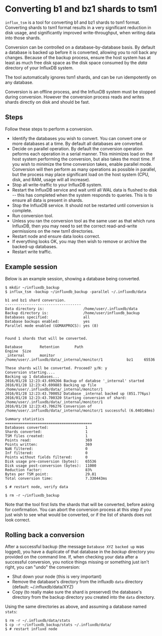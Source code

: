 # Converting b1 and bz1 shards to tsm1
`influx_tsm` is a tool for converting b1 and bz1 shards to tsm1 format. Converting shards to tsm1 format results in a very significant reduction in disk usage, and significantly improved write-throughput, when writing data into those shards.

Conversion can be controlled on a database-by-database basis. By default a database is backed up before it is converted, allowing you to roll back any changes. Because of the backup process, ensure the host system has at least as much free disk space as the disk space consumed by the _data_ directory of your InfluxDB system.

The tool automatically ignores tsm1 shards, and can be run idempotently on any database.

Conversion is an offline process, and the InfluxDB system must be stopped during conversion. However the conversion process reads and writes shards directly on disk and should be fast.

## Steps
Follow these steps to perform a conversion.

* Identify the databases you wish to convert. You can convert one or more databases at a time. By default all databases are converted.
* Decide on parallel operation. By default the conversion operation peforms each operation in a serial manner. This minimizes load on the host system performing the conversion, but also takes the most time. If you wish to minimize the time conversion takes, enable parallel mode. Conversion will then perform as many operations as possible in parallel, but the process may place significant load on the host system (CPU, disk, and RAM, usage will all increase).
* Stop all write-traffic to your InfluxDB system.
* Restart the InfluxDB service and wait until all WAL data is flushed to disk -- this has completed when the system responds to queries. This is to ensure all data is present in shards.
* Stop the InfluxDB service. It should not be restarted until conversion is complete.
* Run conversion tool.
* Unless you ran the conversion tool as the same user as that which runs InfluxDB, then you may need to set the correct read-and-write permissions on the new tsm1 directories.
* Restart node and ensure data looks correct.
* If everything looks OK, you may then wish to remove or archive the backed-up databases.
* Restart write traffic.

## Example session
Below is an example session, showing a database being converted.

```
$ mkdir ~/influxdb_backup
$ influx_tsm -backup ~/influxdb_backup -parallel ~/.influxdb/data

b1 and bz1 shard conversion.
-----------------------------------
Data directory is:                  /home/user/.influxdb/data
Backup directory is:                /home/user/influxdb_backup
Databases specified:                all
Database backups enabled:           yes
Parallel mode enabled (GOMAXPROCS): yes (8)


Found 1 shards that will be converted.

Database        Retention       Path                                                    Engine  Size
_internal       monitor         /home/user/.influxdb/data/_internal/monitor/1           bz1     65536

These shards will be converted. Proceed? y/N: y
Conversion starting....
Backing up 1 databases...
2016/01/28 12:23:43.699266 Backup of databse '_internal' started
2016/01/28 12:23:43.699883 Backing up file /home/user/.influxdb/data/_internal/monitor/1
2016/01/28 12:23:43.700052 Database _internal backed up (851.776µs)
2016/01/28 12:23:43.700320 Starting conversion of shard: /home/user/.influxdb/data/_internal/monitor/1
2016/01/28 12:23:43.706276 Conversion of /home/user/.influxdb/data/_internal/monitor/1 successful (6.040148ms)

Summary statistics
========================================
Databases converted:                 1
Shards converted:                    1
TSM files created:                   1
Points read:                         369
Points written:                      369
NaN filtered:                        0
Inf filtered:                        0
Points without fields filtered:      0
Disk usage pre-conversion (bytes):   65536
Disk usage post-conversion (bytes):  11000
Reduction factor:                    83%
Bytes per TSM point:                 29.81
Total conversion time:               7.330443ms

$ # restart node, verify data

$ rm -r ~/influxdb_backup
```

Note that the tool first lists the shards that will be converted, before asking for confirmation. You can abort the conversion process at this step if you just wish to see what would be converted, or if the list of shards does not look correct.

## Rolling back a conversion
After a successful backup (the message `Database XYZ backed up` was logged), you have a duplicate of that database in the _backup_ directory you provided on the command line. If, when checking your data after a successful conversion, you notice things missing or something just isn't right, you can "undo"  the conversion:

- Shut down your node (this is very important)
- Remove the database's directory from the influxdb `data` directory (default: ~/.influxdb/data/XYZ)
- Copy (to really make sure the shard is preserved) the database's directory from the backup directory you created into the `data` directory.

Using the same directories as above, and assuming a database named `stats`:
```
$ rm -r ~/.influxdb/data/stats
$ cp -r ~/influxdb_backup/stats ~/.influxdb/data/
$ # restart influxd node
```
